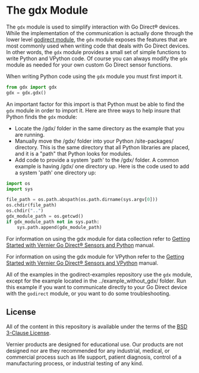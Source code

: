 # The gdx Module

The `gdx` module is used to simplify interaction with Go Direct® devices. While the implementation of the communication is actually done through the lower level [godirect module](https://pypi.org/project/godirect/), the `gdx` module exposes the features that are most commonly used when writing code that deals with Go Direct devices. In other words, the `gdx` module provides a small set of simple functions to write Python and VPython code. Of course you can always modify the `gdx` module as needed for your own custom Go Direct sensor functions.

When writing Python code using the `gdx` module you must first import it.

```python
from gdx import gdx
gdx = gdx.gdx()
```

An important factor for this import is that Python must be able to find the `gdx` module in order to import it. Here are three ways to help insure that Python finds the `gdx` module:

- Locate the /gdx/ folder in the same directory as the example that you are running.
- Manually move the /gdx/ folder into your Python /site-packages/ directory. This is the same directory that all Python libraries are placed, and it is a "path" that Python looks for modules.
- Add code to provide a system 'path' to the /gdx/ folder. A common example is having /gdx/ one directory up. Here is the code used to add a system 'path' one directory up:

```python
import os
import sys

file_path = os.path.abspath(os.path.dirname(sys.argv[0]))
os.chdir(file_path)
os.chdir("..")
gdx_module_path = os.getcwd()
if gdx_module_path not in sys.path:
    sys.path.append(gdx_module_path)
```

For information on using the gdx module for data collection refer to [Getting Started with Vernier Go Direct® Sensors and Python](https://github.com/VernierST/godirect-examples/tree/main/python) manual.

For information on using the gdx module for VPython refer to the [Getting Started with Vernier Go Direct® Sensors and VPython](https://github.com/VernierST/godirect-examples/tree/main/python/vpython_examples) manual.

All of the examples in the godirect-examples repository use the `gdx` module, except for the example located in the ../example_without_gdx/ folder. Run this example if you want to communicate directly to your Go Direct device with the `godirect` module, or you want to do some troubleshooting.

## License

All of the content in this repository is available under the terms of the [BSD 3-Clause License](../../LICENSE).

Vernier products are designed for educational use. Our products are not designed nor are they recommended for any industrial, medical, or commercial process such as life support, patient diagnosis, control of a manufacturing process, or industrial testing of any kind.